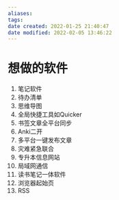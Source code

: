 ```yaml
---
aliases: 
tags: 
date created: 2022-01-25 21:40:47
date modified: 2022-02-05 13:46:22
---
```


# 想做的软件

1. 笔记软件
2. 待办清单
3. 思维导图
4. 全局快捷工具如Quicker
5. 书签文章全平台同步
6. Anki二开
7. 多平台一键发布文章
8. 灾难紧急联合
9. 专升本信息网站
10. 局域网通信
11. 读书笔记一体软件
12. 浏览器起始页
13. RSS

